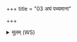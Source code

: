 +++
title = "03 अघं पच्यमाना"

+++
<details><summary>मूलम् (WS)</summary>

अघं पच्यमाना पराभूतिः पक्वा ।  
शुगुद्ध्रियमाणाशीविष उद्धृता असञ्ज्ञा गन्धेन ॥ ३ ॥
</details>